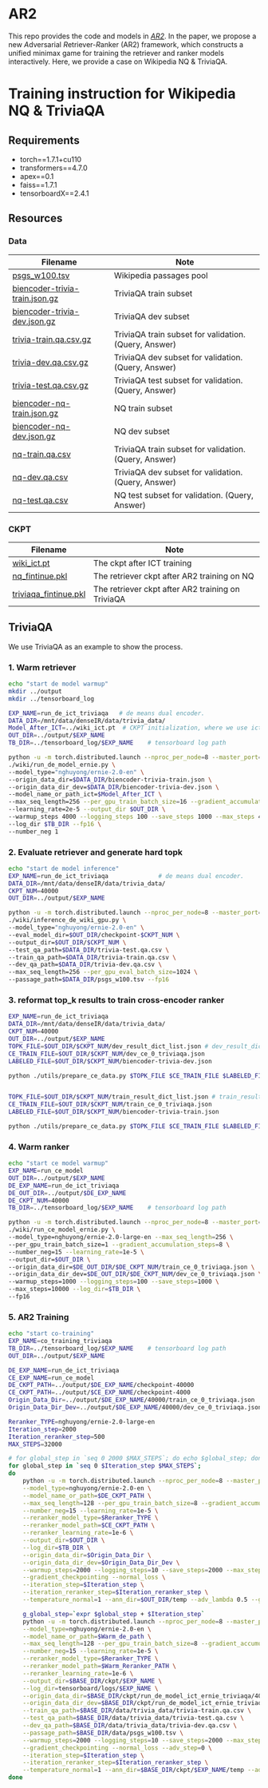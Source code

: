 
# AR2
This repo provides the code and models in [*AR2*](https://arxiv.org/abs/2110.03611).
In the paper, we propose a new *A*dversarial *R*etriever-*R*anker (AR2) framework, which constructs a unified minimax game for training the retriever and ranker models interactively.
Here, we provide a case on Wikipedia NQ & TriviaQA.

# Training instruction for Wikipedia NQ & TriviaQA

## Requirements
- torch==1.7.1+cu110
- transformers==4.7.0
- apex==0.1
- faiss==1.7.1
- tensorboardX==2.4.1

## Resources
### Data

|  Filename  |Note |
|  ----      |----  |
| [psgs_w100.tsv](https://dl.fbaipublicfiles.com/dpr/wikipedia_split/psgs_w100.tsv.gz)| Wikipedia passages pool|
| [biencoder-trivia-train.json.gz](https://dl.fbaipublicfiles.com/dpr/data/retriever/biencoder-trivia-train.json.gz)  | TriviaQA train subset  |
| [biencoder-trivia-dev.json.gz](https://dl.fbaipublicfiles.com/dpr/data/retriever/biencoder-trivia-dev.json.gz)  | TriviaQA dev subset  |
| [trivia-train.qa.csv.gz](https://dl.fbaipublicfiles.com/dpr/data/retriever/trivia-train.qa.csv.gz)  | TriviaQA train subset for validation. (Query, Answer)  |
| [trivia-dev.qa.csv.gz](https://dl.fbaipublicfiles.com/dpr/data/retriever/trivia-dev.qa.csv.gz)  | TriviaQA dev subset for validation. (Query, Answer)  |
| [trivia-test.qa.csv.gz](https://dl.fbaipublicfiles.com/dpr/data/retriever/trivia-test.qa.csv.gz)  | TriviaQA test subset for validation. (Query, Answer)  |
| [biencoder-nq-train.json.gz](https://dl.fbaipublicfiles.com/dpr/data/retriever/biencoder-nq-train.json.gz)  | NQ train subset  |
| [biencoder-nq-dev.json.gz](https://dl.fbaipublicfiles.com/dpr/data/retriever/biencoder-nq-dev.json.gz)  | NQ dev subset  |
| [nq-train.qa.csv](https://dl.fbaipublicfiles.com/dpr/data/retriever/nq-train.qa.csv)  | TriviaQA train subset for validation. (Query, Answer)  |
| [nq-dev.qa.csv](https://dl.fbaipublicfiles.com/dpr/data/retriever/nq-dev.qa.csv)  | TriviaQA dev subset for validation. (Query, Answer)  |
| [nq-test.qa.csv](https://dl.fbaipublicfiles.com/dpr/data/retriever/nq-test.qa.csv)  | NQ test subset for validation. (Query, Answer)  |

### CKPT

|  Filename  |Note |
|  ----      |----  |
|[wiki_ict.pt](https://msraprophetnet.blob.core.windows.net/ar2/realease_ckpt/wiki_ict.pt)| The ckpt after ICT training  |
|[nq_fintinue.pkl](https://msraprophetnet.blob.core.windows.net/ar2/realease_ckpt/nq_fintinue.pkl)| The retriever ckpt after AR2 training on NQ |
|[triviaqa_fintinue.pkl](https://msraprophetnet.blob.core.windows.net/ar2/realease_ckpt/triviaqa_fintinue.pkl)| The retriever ckpt after AR2 training on TriviaQA |

## TriviaQA

We use TriviaQA as an example to show the process.

### 1. Warm retriever 

```bash
echo "start de model warmup"
mkdir ../output
mkdir ../tensorboard_log

EXP_NAME=run_de_ict_triviaqa   # de means dual encoder.
DATA_DIR=/mnt/data/denseIR/data/trivia_data/
Model_After_ICT=../wiki_ict.pt  # CKPT initialization, where we use ict-trained.  
OUT_DIR=../output/$EXP_NAME
TB_DIR=../tensorboard_log/$EXP_NAME    # tensorboard log path

python -u -m torch.distributed.launch --nproc_per_node=8 --master_port=9539 \
./wiki/run_de_model_ernie.py \
--model_type="nghuyong/ernie-2.0-en" \
--origin_data_dir=$DATA_DIR/biencoder-trivia-train.json \
--origin_data_dir_dev=$DATA_DIR/biencoder-trivia-dev.json \
--model_name_or_path_ict=$Model_After_ICT \
--max_seq_length=256 --per_gpu_train_batch_size=16 --gradient_accumulation_steps=1 \
--learning_rate=2e-5 --output_dir $OUT_DIR \
--warmup_steps 4000 --logging_steps 100 --save_steps 1000 --max_steps 40000 \
--log_dir $TB_DIR --fp16 \
--number_neg 1
```

### 2. Evaluate retriever and generate hard topk

```bash
echo "start de model inference"
EXP_NAME=run_de_ict_triviaqa              # de means dual encoder.
DATA_DIR=/mnt/data/denseIR/data/trivia_data/
CKPT_NUM=40000
OUT_DIR=../output/$EXP_NAME

python -u -m torch.distributed.launch --nproc_per_node=8 --master_port=9539 \
./wiki/inference_de_wiki_gpu.py \
--model_type="nghuyong/ernie-2.0-en" \
--eval_model_dir=$OUT_DIR/checkpoint-$CKPT_NUM \
--output_dir=$OUT_DIR/$CKPT_NUM \
--test_qa_path=$DATA_DIR/trivia-test.qa.csv \
--train_qa_path=$DATA_DIR/trivia-train.qa.csv \
--dev_qa_path=$DATA_DIR/trivia-dev.qa.csv \
--max_seq_length=256 --per_gpu_eval_batch_size=1024 \
--passage_path=$DATA_DIR/psgs_w100.tsv --fp16
```

### 3.  reformat top_k results to train cross-encoder ranker

```bash
EXP_NAME=run_de_ict_triviaqa
DATA_DIR=/mnt/data/denseIR/data/trivia_data/
CKPT_NUM=40000
OUT_DIR=../output/$EXP_NAME
TOPK_FILE=$OUT_DIR/$CKPT_NUM/dev_result_dict_list.json # dev_result_dict_list.json is generate in previous step
CE_TRAIN_FILE=$OUT_DIR/$CKPT_NUM/dev_ce_0_triviaqa.json
LABELED_FILE=$OUT_DIR/$CKPT_NUM/biencoder-trivia-dev.json

python ./utils/prepare_ce_data.py $TOPK_FILE $CE_TRAIN_FILE $LABELED_FILE   # generate dev set file


TOPK_FILE=$OUT_DIR/$CKPT_NUM/train_result_dict_list.json # train_result_dict_list.json is generate in previous step
CE_TRAIN_FILE=$OUT_DIR/$CKPT_NUM/train_ce_0_triviaqa.json
LABELED_FILE=$OUT_DIR/$CKPT_NUM/biencoder-trivia-train.json

python ./utils/prepare_ce_data.py $TOPK_FILE $CE_TRAIN_FILE $LABELED_FILE # generate train set file
```

### 4. Warm ranker

```bash
echo "start ce model warmup"
EXP_NAME=run_ce_model
OUT_DIR=../output/$EXP_NAME
DE_EXP_NAME=run_de_ict_triviaqa
DE_OUT_DIR=../output/$DE_EXP_NAME
DE_CKPT_NUM=40000
TB_DIR=../tensorboard_log/$EXP_NAME    # tensorboard log path

python -u -m torch.distributed.launch --nproc_per_node=8 --master_port=9538 \
./wiki/run_ce_model_ernie.py \
--model_type=nghuyong/ernie-2.0-large-en --max_seq_length=256 \
--per_gpu_train_batch_size=1 --gradient_accumulation_steps=8 \
--number_neg=15 --learning_rate=1e-5 \
--output_dir=$OUT_DIR \
--origin_data_dir=$DE_OUT_DIR/$DE_CKPT_NUM/train_ce_0_triviaqa.json \
--origin_data_dir_dev=$DE_OUT_DIR/$DE_CKPT_NUM/dev_ce_0_triviaqa.json \
--warmup_steps=1000 --logging_steps=100 --save_steps=1000 \
--max_steps=10000 --log_dir=$TB_DIR \
--fp16
```

### 5. AR2 Training

```bash
echo "start co-training"
EXP_NAME=co_training_triviaqa
TB_DIR=../tensorboard_log/$EXP_NAME    # tensorboard log path
OUT_DIR=../output/$EXP_NAME

DE_EXP_NAME=run_de_ict_triviaqa
CE_EXP_NAME=run_ce_model
DE_CKPT_PATH=../output/$DE_EXP_NAME/checkpoint-40000
CE_CKPT_PATH=../output/$CE_EXP_NAME/checkpoint-4000
Origin_Data_Dir=../output/$DE_EXP_NAME/40000/train_ce_0_triviaqa.json
Origin_Data_Dir_Dev=../output/$DE_EXP_NAME/40000/dev_ce_0_triviaqa.json

Reranker_TYPE=nghuyong/ernie-2.0-large-en
Iteration_step=2000 
Iteration_reranker_step=500
MAX_STEPS=32000

# for global_step in `seq 0 2000 $MAX_STEPS`; do echo $global_step; done;
for global_step in `seq 0 $Iteration_step $MAX_STEPS`; 
do 
    python -u -m torch.distributed.launch --nproc_per_node=8 --master_port=9539 $BASE_SCRIPT_DIR/wiki/co_training_wiki_train.py \
    --model_type=nghuyong/ernie-2.0-en \
    --model_name_or_path=$DE_CKPT_PATH \
    --max_seq_length=128 --per_gpu_train_batch_size=8 --gradient_accumulation_steps=1 \
    --number_neg=15 --learning_rate=1e-5 \
    --reranker_model_type=$Reranker_TYPE \
    --reranker_model_path=$CE_CKPT_PATH \
    --reranker_learning_rate=1e-6 \
    --output_dir=$OUT_DIR \
    --log_dir=$TB_DIR \
    --origin_data_dir=$Origin_Data_Dir \
    --origin_data_dir_dev=$Origin_Data_Dir_Dev \
    --warmup_steps=2000 --logging_steps=10 --save_steps=2000 --max_steps=$MAX_STEPS \
    --gradient_checkpointing --normal_loss \
    --iteration_step=$Iteration_step \
    --iteration_reranker_step=$Iteration_reranker_step \
    --temperature_normal=1 --ann_dir=$OUT_DIR/temp --adv_lambda 0.5 --global_step=$global_step

    g_global_step=`expr $global_step + $Iteration_step`
    python -u -m torch.distributed.launch --nproc_per_node=8 --master_port=9539 $BASE_SCRIPT_DIR/wiki/co_training_wiki_generate.py \
    --model_type=nghuyong/ernie-2.0-en \
    --model_name_or_path=$Warm_de_path \
    --max_seq_length=128 --per_gpu_train_batch_size=8 --gradient_accumulation_steps=1 \
    --number_neg=15 --learning_rate=1e-5 \
    --reranker_model_type=$Reranker_TYPE \
    --reranker_model_path=$Warm_Reranker_PATH \
    --reranker_learning_rate=1e-6 \
    --output_dir=$BASE_DIR/ckpt/$EXP_NAME \
    --log_dir=tensorboard/logs/$EXP_NAME \
    --origin_data_dir=$BASE_DIR/ckpt/run_de_model_ict_ernie_triviaqa/40k/train_ce_0_triviaqa.json \
    --origin_data_dir_dev=$BASE_DIR/ckpt/run_de_model_ict_ernie_triviaqa/40k/dev_ce_0_triviaqa.json \
    --train_qa_path=$BASE_DIR/data/trivia_data/trivia-train.qa.csv \
    --test_qa_path=$BASE_DIR/data/trivia_data/trivia-test.qa.csv \
    --dev_qa_path=$BASE_DIR/data/trivia_data/trivia-dev.qa.csv \
    --passage_path=$BASE_DIR/data/psgs_w100.tsv \
    --warmup_steps=2000 --logging_steps=10 --save_steps=2000 --max_steps=$MAX_STEPS \
    --gradient_checkpointing --normal_loss --adv_step=0 \
    --iteration_step=$Iteration_step \
    --iteration_reranker_step=$Iteration_reranker_step \
    --temperature_normal=1 --ann_dir=$BASE_DIR/ckpt/$EXP_NAME/temp --adv_lambda=0.5 --global_step=$g_global_step
done
```
